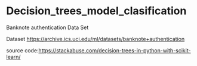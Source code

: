 # Decision_trees_model_clasification
 Banknote authentication Data Set
 
 Dataset
 https://archive.ics.uci.edu/ml/datasets/banknote+authentication

source code:https://stackabuse.com/decision-trees-in-python-with-scikit-learn/
